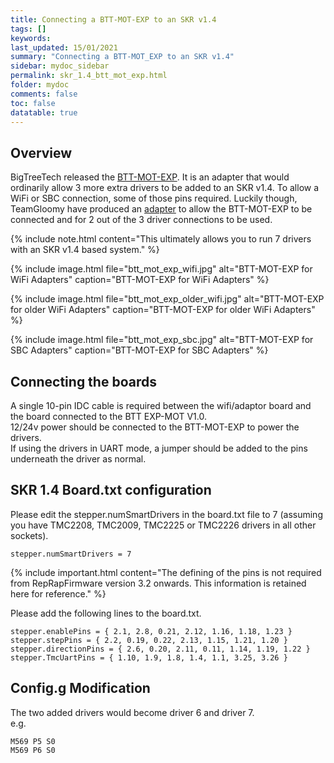 ```yaml
---
title: Connecting a BTT-MOT-EXP to an SKR v1.4
tags: []
keywords: 
last_updated: 15/01/2021
summary: "Connecting a BTT-MOT_EXP to an SKR v1.4"
sidebar: mydoc_sidebar
permalink: skr_1.4_btt_mot_exp.html
folder: mydoc
comments: false
toc: false
datatable: true
---
```


## Overview

BigTreeTech released the [BTT-MOT-EXP](https://github.com/bigtreetech/BTT-Expansion-module/tree/master/BTT%20EXP-MOT). It is an adapter that would ordinarily allow 3 more extra drivers to be added to an SKR v1.4. To allow a WiFi or SBC connection, some of those pins required. Luckily though, TeamGloomy have produced an [adapter](https://www.tindie.com/products/pcr/rrf-btt-mot-exp-adapter-for-skr-1x/) to allow the BTT-MOT-EXP to be connected and for 2 out of the 3 driver connections to be used. 

{% include note.html content="This ultimately allows you to run 7 drivers with an SKR v1.4 based system." %}

{% include image.html file="btt_mot_exp_wifi.jpg" alt="BTT-MOT-EXP for WiFi Adapters" caption="BTT-MOT-EXP for WiFi Adapters" %}

{% include image.html file="btt_mot_exp_older_wifi.jpg" alt="BTT-MOT-EXP for older WiFi Adapters" caption="BTT-MOT-EXP for older WiFi Adapters" %}

{% include image.html file="btt_mot_exp_sbc.jpg" alt="BTT-MOT-EXP for SBC Adapters" caption="BTT-MOT-EXP for SBC Adapters" %}

## Connecting the boards

A single 10-pin IDC cable is required between the wifi/adaptor board and the board connected to the BTT EXP-MOT V1.0.  
12/24v power should be connected to the BTT-MOT-EXP to power the drivers.  
If using the drivers in UART mode, a jumper should be added to the pins underneath the driver as normal.  

## SKR 1.4 Board.txt configuration

Please edit the stepper.numSmartDrivers in the board.txt file to 7 (assuming you have TMC2208, TMC2009, TMC2225 or TMC2226 drivers in all other sockets).  
```
stepper.numSmartDrivers = 7
```

{% include important.html content="The defining of the pins is not required from RepRapFirmware version 3.2 onwards. This information is retained here for reference." %}

Please add the following lines to the board.txt.  
```
stepper.enablePins = { 2.1, 2.8, 0.21, 2.12, 1.16, 1.18, 1.23 }
stepper.stepPins = { 2.2, 0.19, 0.22, 2.13, 1.15, 1.21, 1.20 }
stepper.directionPins = { 2.6, 0.20, 2.11, 0.11, 1.14, 1.19, 1.22 }
stepper.TmcUartPins = { 1.10, 1.9, 1.8, 1.4, 1.1, 3.25, 3.26 }
```

## Config.g Modification

The two added drivers would become driver 6 and driver 7.  
e.g.
```
M569 P5 S0
M569 P6 S0
```
